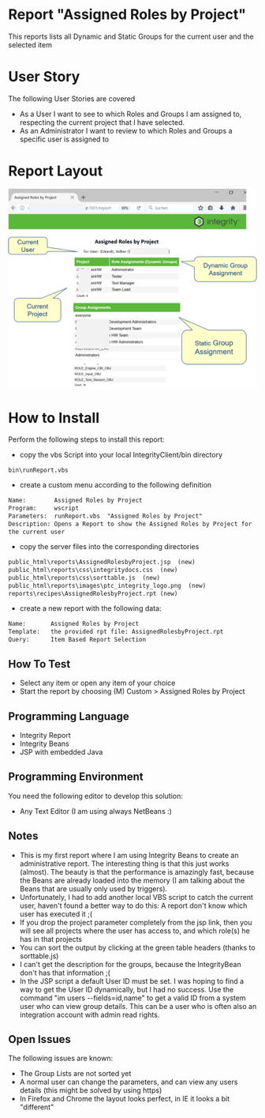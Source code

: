 # Report "Assigned Roles by Project"
This reports lists all Dynamic and Static Groups for the current user and the selected item

# User Story
The following User Stories are covered
- As a User I want to see to which Roles and Groups I am assigned to, respecting the current project that I have selected.
- As an Administrator I want to review to which Roles and Groups a specific user is assigned to 

# Report Layout
![ReportAssignedRolesbyProject](doc/ReportAssignedRolesbyProject.png)

# How to Install
Perform the following steps to install this report:
- copy the vbs Script into your local IntegrityClient/bin directory
```
bin\runReport.vbs
```
- create a custom menu according to the following definition

```
Name:        Assigned Roles by Project
Program:     wscript
Parameters:  runReport.vbs  "Assigned Roles by Project"
Description: Opens a Report to show the Assigned Roles by Project for the current user
```
- copy the server files into the corresponding directories

```
public_html\reports\AssignedRolesbyProject.jsp  (new)
public_html\reports\css\integritydocs.css  (new)
public_html\reports\css\sorttable.js  (new)
public_html\reports\images\ptc_integrity_logo.png  (new)
reports\recipes\AssignedRolesbyProject.rpt (new) 
```
- create a new report with the following data:
```
Name:       Assigned Roles by Project
Template:   the provided rpt file: AssignedRolesbyProject.rpt
Query:      Item Based Report Selection
```

## How To Test
- Select any item or open any item of your choice
- Start the report by choosing (M) Custom > Assigned Roles by Project

## Programming Language
- Integrity Report
- Integrity Beans
- JSP with embedded Java

## Programming Environment 
You need the following editor to develop this solution:
- Any Text Editor  (I am using always NetBeans :)

## Notes 
- This is my first report where I am using Integrity Beans to create an administrative report. The interesting thing is that this just works (almost). The beauty is that the performance is amazingly fast, because the Beans are already loaded into the memory (I am talking about the Beans that are usually only used by triggers).
- Unfortunately, I had to add another local VBS script to catch the current user, haven't found a better way to do this: A report don't know which user has executed it ;( 
- If you drop the project parameter completely from the jsp link, then you will see all projects where the user has access to, and which role(s) he has in that projects 
- You can sort the output by clicking at the green table headers (thanks to sorttable.js)
- I can't get the description for the groups, because the IntegrityBean don't has that information ;( 
- In the JSP script a default User ID must be set. I was hoping to find a way to get the User ID dynamically, but I had no success. Use the command "im users --fields=id,name" to get a valid ID from a system user who can view group details. This can be a user who is often also an integration account with admin read rights.


## Open Issues
The following issues are known:
- The Group Lists are not sorted yet
- A normal user can change the parameters, and can view any users details (this might be solved by using https)
- In Firefox and Chrome the layout looks perfect, in IE it looks a bit "different" 

